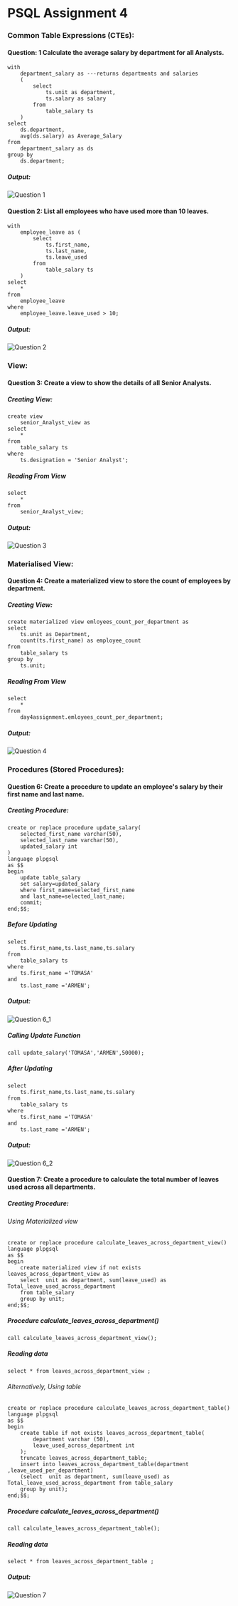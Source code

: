 # PSQL Assignment 4

### Common Table Expressions (CTEs):

#### Question: 1  Calculate the average salary by department for all Analysts.
```
with
	department_salary as ---returns departments and salaries
	(
		select
			ts.unit as department,
			ts.salary as salary
		from
			table_salary ts
	)
select
	ds.department,
	avg(ds.salary) as Average_Salary
from
	department_salary as ds
group by
	ds.department;
```
##### Output:
![Question 1](outputs/output_of_question_1.png)

#### Question 2: List all employees who have used more than 10 leaves.
```
with
	employee_leave as (
		select
			ts.first_name,
			ts.last_name,
			ts.leave_used
		from
			table_salary ts
	)
select
	*
from
	employee_leave
where
	employee_leave.leave_used > 10;
```
##### Output:
![Question 2](outputs/output_of_question_2.png)


### View:

#### Question 3: Create a view to show the details of all Senior Analysts.
##### Creating View:
```
create view
	senior_Analyst_view as
select
	*
from
	table_salary ts
where
	ts.designation = 'Senior Analyst';
```
##### Reading From View
```
select
	*
from
	senior_Analyst_view;
```
##### Output:
![Question 3](outputs/output_of_question_3.png)

### Materialised View:
#### Question 4: Create a materialized view to store the count of employees by department.
##### Creating View:
```
create materialized view emloyees_count_per_department as
select
	ts.unit as Department,
	count(ts.first_name) as employee_count
from
	table_salary ts
group by
	ts.unit;

```
##### Reading From View
```
select
	*
from
	day4assignment.emloyees_count_per_department;
```
##### Output:
![Question 4](outputs/output_of_question_4.png)

### Procedures (Stored Procedures):
#### Question 6: Create a procedure to update an employee's salary by their first name and last name.
##### Creating Procedure:
```
create or replace procedure update_salary(
	selected_first_name varchar(50),
	selected_last_name varchar(50),
	updated_salary int
)
language plpgsql
as $$
begin 
	update table_salary 
	set salary=updated_salary
	where first_name=selected_first_name
	and last_name=selected_last_name;
	commit;
end;$$;

```
##### Before Updating
```
select
	ts.first_name,ts.last_name,ts.salary 
from 
	table_salary ts 
where
	ts.first_name ='TOMASA'
and
	ts.last_name ='ARMEN';
```
##### Output: 
![Question 6_1](outputs/output_of_question_6_1.png)

##### Calling Update Function
```
call update_salary('TOMASA','ARMEN',50000);
```
##### After Updating
```
select
	ts.first_name,ts.last_name,ts.salary 
from 
	table_salary ts 
where
	ts.first_name ='TOMASA'
and
	ts.last_name ='ARMEN';
```
##### Output:
![Question 6_2](outputs/output_of_question_6_2.png)

#### Question 7: Create a procedure to calculate the total number of leaves used across all departments.
##### Creating Procedure:
###### Using Materialized view
```
create or replace procedure calculate_leaves_across_department_view()
language plpgsql
as $$
begin 
	create materialized view if not exists leaves_across_department_view as
	select  unit as department, sum(leave_used) as Total_leave_used_across_department
	from table_salary
	group by unit;
end;$$;
```
##### Procedure calculate_leaves_across_department()
```
call calculate_leaves_across_department_view();
```
##### Reading data
```
select * from leaves_across_department_view ;
```

###### Alternatively, Using table
```
create or replace procedure calculate_leaves_across_department_table()
language plpgsql
as $$
begin 
	create table if not exists leaves_across_department_table(
		department varchar (50),
		leave_used_across_department int
	);
	truncate leaves_across_department_table;
	insert into leaves_across_department_table(department ,leave_used_per_department)
	(select  unit as department, sum(leave_used) as Total_leave_used_across_department from table_salary
	group by unit);
end;$$;
```
##### Procedure calculate_leaves_across_department()
```
call calculate_leaves_across_department_table();
```
##### Reading data
```
select * from leaves_across_department_table ;
```

##### Output:
![Question 7](outputs/output_of_question_7.png)

